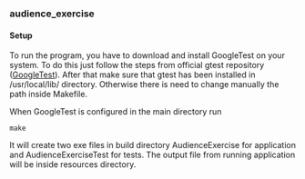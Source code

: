 ### audience_exercise

#### Setup
To run the program, you have to download and install GoogleTest on your system. To do this just follow the steps from official gtest repository ([GoogleTest](https://github.com/google/googletest/tree/master/googletest)).
After that make sure that gtest has been installed in /usr/local/lib/ directory. Otherwise there is need to change manually the path inside Makefile.  

When GoogleTest is configured in the main directory run 

```
make
```

It will create two exe files in build directory AudienceExercise for application and AudienceExerciseTest for tests.
The output file from running application will be inside resources directory.


